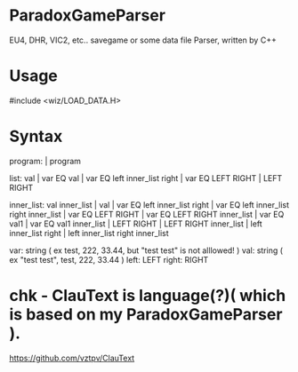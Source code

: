 # ParadoxGameParser
EU4, DHR, VIC2, etc.. savegame or some data file Parser, written by C++

# Usage
  #include <wiz/LOAD_DATA.H>

# Syntax
program: | program 

list: val | var EQ val | var EQ left inner_list right | var EQ LEFT RIGHT | LEFT RIGHT

inner_list: val inner_list | val 
| var EQ left inner_list right | var EQ left inner_list right inner_list
| var EQ LEFT RIGHT | var EQ LEFT RIGHT inner_list
| var EQ val1 | var EQ val1 inner_list
| LEFT RIGHT | LEFT RIGHT inner_list
| left inner_list right | left inner_list right inner_list

var: string ( ex test, 222, 33.44, but "test test" is not alllowed! )
val: string ( ex "test test", test, 222, 33.44 )
left: LEFT
right: RIGHT



# chk - ClauText is language(?)( which is based on my ParadoxGameParser ).
https://github.com/vztpv/ClauText
